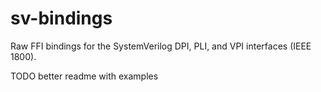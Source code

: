 # sv-bindings

Raw FFI bindings for the SystemVerilog DPI, PLI, and VPI interfaces (IEEE 1800).

TODO better readme with examples
